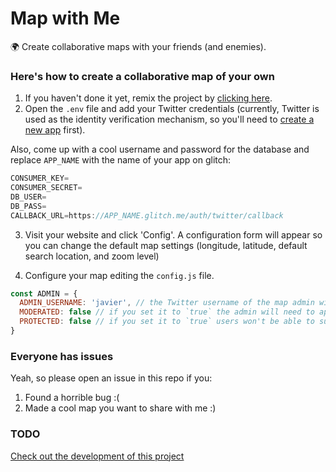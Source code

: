 # Map with Me

🌍 Create collaborative maps with your friends (and enemies).

### Here's how to create a collaborative map of your own

1. If you haven't done it yet, remix the project by [clicking here](https://glitch.com/edit/#!/remix/mapwithme).
2. Open the `.env` file and add your Twitter credentials (currently, Twitter is used as the identity verification mechanism, so you'll need to <a href="https://developer.twitter.com/en/apps">create a new app</a> first).

Also, come up with a cool username and password for the database and replace `APP_NAME` with the name of your app on glitch:

```js
CONSUMER_KEY=
CONSUMER_SECRET=
DB_USER=
DB_PASS=
CALLBACK_URL=https://APP_NAME.glitch.me/auth/twitter/callback
```

3. Visit your website and click 'Config'. A configuration form will appear so you can change the default map settings (longitude, latitude, default search location, and zoom level)

4. Configure your map editing the `config.js` file. 

```js
const ADMIN = {
  ADMIN_USERNAME: 'javier', // the Twitter username of the map admin without the @ symbol
  MODERATED: false // if you set it to `true` the admin will need to approve every place manually 
  PROTECTED: false // if you set it to `true` users won't be able to submit places
}
``` 

### Everyone has issues

Yeah, so please open an issue in this repo if you: 

1) Found a horrible bug :(
2) Made a cool map you want to share with me :)


### TODO

[Check out the development of this project](https://github.com/javierarce/map-with-me/projects/1)
